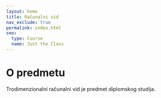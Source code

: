 ```yaml
---
layout: home
title: Računalni vid
nav_exclude: true
permalink: index.html
seo:
  type: Course
  name: Just the Class
---
```


# O predmetu

Trodimenzionalni računalni vid je predmet diplomskog studija.

